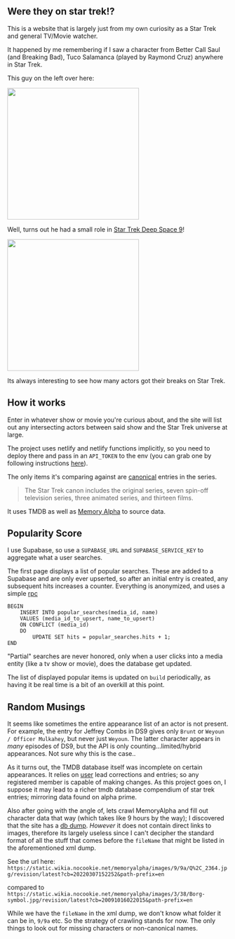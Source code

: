 ## Were they on star trek!?

This is a website that is largely just from my own curiosity as a Star Trek and general TV/Movie watcher.

It happened by me remembering if I saw a character from Better Call Saul (and Breaking Bad), Tuco Salamanca (played by Raymond Cruz) anywhere in Star Trek.

This guy on the left over here:

<img src="https://s.abcnews.com/images/Entertainment/ht_better_call_saul_raymond_cruz_js_150217_16x9_992.jpg" width="300">

Well, turns out he had a small role in [Star Trek Deep Space 9](https://en.wikipedia.org/wiki/Star_Trek:_Deep_Space_Nine)!

<img src=
"https://pbs.twimg.com/media/DbUi3fjU0AAEFKz?format=jpg&name=medium"
width="300">

Its always interesting to see how many actors got their breaks on Star Trek.

## How it works

Enter in whatever show or movie you're curious about, and the site will list out any intersecting actors between said show and the Star Trek universe at large.

The project uses netlify and netlify functions implicitly, so you need to deploy there and pass in an `API_TOKEN` to the env (you can grab one by following instructions [here](https://developers.themoviedb.org/3/getting-started/introduction)).

The only items it's comparing against are [canonical](https://en.wikipedia.org/wiki/List_of_Star_Trek_films#:~:text=The%20Star%20Trek%20canon%20includes,animated%20series%2C%20and%20thirteen%20films.) entries in the series.

> The Star Trek canon includes the original series, seven spin-off television series, three animated series, and thirteen films.

It uses TMDB as well as [Memory Alpha](https://www.themoviedb.org/bible/general#59f792a29251413e93000002) to source data.

## Popularity Score

I use Supabase, so use a `SUPABASE_URL` and `SUPABASE_SERVICE_KEY` to aggregate what a user searches.

The first page displays a list of popular searches. These are added to a Supabase and are only ever upserted, so after an initial entry is created, any subsequent hits increases a counter. Everything is anonymized, and uses a simple [rpc](https://supabase.com/docs/reference/javascript/rpc)

```
BEGIN
    INSERT INTO popular_searches(media_id, name)
    VALUES (media_id_to_upsert, name_to_upsert)
    ON CONFLICT (media_id)
    DO
        UPDATE SET hits = popular_searches.hits + 1;
END
```

"Partial" searches are never honored, only when a user clicks into a media entity (like a tv show or movie), does the database get updated.

The list of displayed popular items is updated on `build` periodically, as having it be real time is a bit of an overkill at this point.

## Random Musings

It seems like sometimes the entire appearance list of an actor is not present. For example, the entry for Jeffrey Combs in DS9 gives only `Brunt` or `Weyoun / Officer Mulkahey`, but never just `Weyoun`. The latter character appears in _many_ episodes of DS9, but the API is only counting...limited/hybrid appearances. Not sure why this is the case..

As it turns out, the TMDB database itself was incomplete on certain appearances. It relies on [user](https://www.themoviedb.org/bible/general#59f792a29251413e93000002) lead corrections and entries; so any registered member is capable of making changes. As this project goes on, I suppose it may lead to a richer tmdb database compendium of star trek entries; mirroring data found on alpha prime.

Also after going with the angle of, lets crawl MemoryAlpha and fill out character data that way (which takes like 9 hours by the way); I discovered that the site has a [db dump](https://memory-alpha.fandom.com/wiki/Memory_Alpha:Database_download). _However_ it does not contain direct links to images, therefore its largely useless since I can't decipher the standard format of all the stuff that comes before the `fileName` that might be listed in the aforementioned xml dump.

See the url here: `https://static.wikia.nocookie.net/memoryalpha/images/9/9a/Q%2C_2364.jpg/revision/latest?cb=20220307152252&path-prefix=en`

compared to `https://static.wikia.nocookie.net/memoryalpha/images/3/38/Borg-symbol.jpg/revision/latest?cb=20091016022015&path-prefix=en`

While we have the `fileName` in the xml dump, we don't know what folder it can be in, `9/9a` etc. So the strategy of crawling stands for now. The only things to look out for missing characters or non-canonical names.
